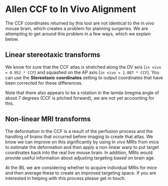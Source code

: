 # Allen CCF to In Vivo Alignment

The CCF coordinates returned by this tool are not identical to the in vivo mouse brain, which creates a problem for planning surgeries. We are attempting to get around this problem in a few ways, which we explain below.

## Linear stereotaxic transforms

We know for sure that the CCF atlas is stretched along the DV axis (`in vivo = 0.952 * CCF`) and squashed on the AP axis (`in vivo = 1.087 * CCF`). You can use the **Stereotaxic coordinates** setting to output coordinates that have been corrected for these differences.

Note that there also appears to be a rotation in the lamda-bregma angle of about 7 degrees (CCF is pitched forward), we are not yet accounting for this.

## Non-linear MRI transforms

The deformation in the CCF is a result of the perfusion process and the handling of brains that occurred before imaging to create that atlas. We know we can improve on this significantly by using in vivo MRIs from mice to estimate the deformation and then apply a non-linear warp to put target coordinates back into the real live mouse brain. In addition, MRIs would provide useful information about adjusting targeting based on brain age. 

At the IBL we are considering whether to acquire individual MRIs for mice and then average these to create an improved targeting space. If you are interested in helping with this process please get in touch. 